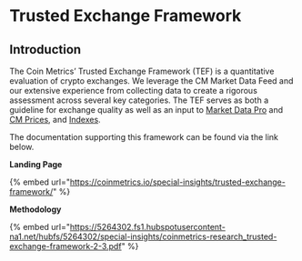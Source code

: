 # Trusted Exchange Framework

## Introduction

The Coin Metrics’ Trusted Exchange Framework (TEF) is a quantitative evaluation of crypto exchanges. We leverage the CM Market Data Feed and our extensive experience from collecting data to create a rigorous assessment across several key categories. The TEF serves as both a guideline for exchange quality as well as an input to [Market Data Pro](https://coinmetrics.io/market-data-pro/) and [CM Prices](https://coinmetrics.io/prices/), and [Indexes](https://coinmetrics.io/cmbi/).

The documentation supporting this framework can be found via the link below.

**Landing Page**

{% embed url="https://coinmetrics.io/special-insights/trusted-exchange-framework/" %}

**Methodology**

{% embed url="https://5264302.fs1.hubspotusercontent-na1.net/hubfs/5264302/special-insights/coinmetrics-research_trusted-exchange-framework-2-3.pdf" %}



